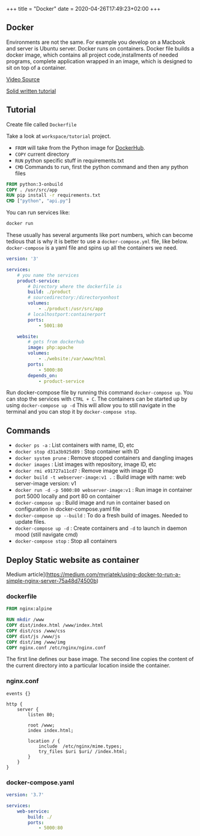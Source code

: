 +++
title = "Docker"
date = 2020-04-26T17:49:23+02:00
+++

## Docker

Environments are not the same. For example you develop on a Macbook and server is Ubuntu server. Docker runs on containers. Docker file builds a docker image, which contains all project code,installments of needed programs, complete application wrapped in an image, which is designed to sit on top of a container.

[Video Source](https://www.youtube.com/watch?v=Qw9zlE3t8Ko&t=623s)

[Solid written tutorial](https://tecadmin.net/tutorial/docker/docker-tutorials/)

## Tutorial

Create file called `Dockerfile` 

Take a look at `workspace/tutorial` project.

- `FROM` will take from the Python image for [DockerHub](https://hub.docker.com).
- `COPY` current directory
- `RUN` python specific stuff in requirements.txt
- `CMD` Commands to run, first the python command and then any python files

```dockerfile
FROM python:3-onbuild
COPY . /usr/src/app
RUN pip install -r requirements.txt
CMD ["python", "api.py"]
```

You can run services like:

```bash
docker run 
```

These usually has several arguments like port numbers, which can become tedious that is why it is better to use a `docker-compose.yml` file, like below. `docker-compose` is a yaml file and spins up all the containers we need.

```yml
version: '3'

services:
	# you name the services
    product-service:
    	# Directory where the dockerfile is
        build: ./product
        # sourcedirectory:/directoryonhost
        volumes:
            - ./product:/usr/src/app
        # localhostport:containerport
        ports:
            - 5001:80

    website:
    	# gets from dockerhub
        image: php:apache
        volumes:
            - ./website:/var/www/html
        ports:
            - 5000:80
        depends_on:
            - product-service

```


Run docker-compose file by running this command `docker-compose up`. You can stop the services with `CTRL + C`. The containers can be started up by using `docker-compose up -d` This will allow you to still navigate in the terminal and you can stop it by `docker-compose stop`.

## Commands

- `docker ps -a` : List containers with name, ID, etc
- `docker stop d31a3b925d89` :  Stop container with ID
- `docker system prune` : Remove stopped containers and dangling images
- `docker images` : List images with repository, image ID, etc
- `docker rmi e91727a11cd7` : Remove image with image ID
- `docker build -t webserver-image:v1 .` :  Build image with name: web server-image version: v1
- `docker run -d -p 5000:80 webserver-image:v1`  : Run image in container port 5000 locally and port 80 on container
- `docker-compose up` : Build image and run in container based on configuration in docker-compose.yaml file
- `docker-compose up --build` : To do a fresh build of images. Needed to update files.
- `docker-compose up -d` : Create containers and `-d` to launch in daemon mood (still navigate cmd)
- ` docker-compose stop ` : Stop all containers



## Deploy Static website as container

Medium article](https://medium.com/myriatek/using-docker-to-run-a-simple-nginx-server-75a48d74500b)

### dockerfile

```dockerfile
FROM nginx:alpine

RUN mkdir /www
COPY dist/index.html /www/index.html
COPY dist/css /www/css
COPY dist/js /www/js
COPY dist/img /www/img
COPY nginx.conf /etc/nginx/nginx.conf

```

The first line defines our base image. The second line copies the content of the current directory into a particular location inside the container.

### nginx.conf

```nginx
events {}

http {
    server {
        listen 80;

        root /www;
        index index.html;

        location / {
            include  /etc/nginx/mime.types;
            try_files $uri $uri/ /index.html;
        }
    }
}

```

### docker-compose.yaml

```yaml
version: '3.7'

services:
    web-service:
        build: ./
        ports:
            - 5000:80

```




